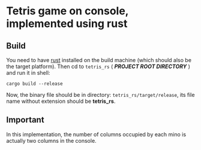 # Tetris game on console, implemented using rust

## Build

You need to have [rust](https://www.rust-lang.org) installed on the build machine (which should also be the target platform). Then cd to `tetris_rs` ( ***PROJECT ROOT DIRECTORY*** ) and run it in shell:

```shell
cargo build --release
```

Now, the binary file should be in directory: `tetris_rs/target/release`, its file name without extension should be **tetris_rs**.

## Important

In this implementation, the number of columns occupied by each mino is actually two columns in the console.